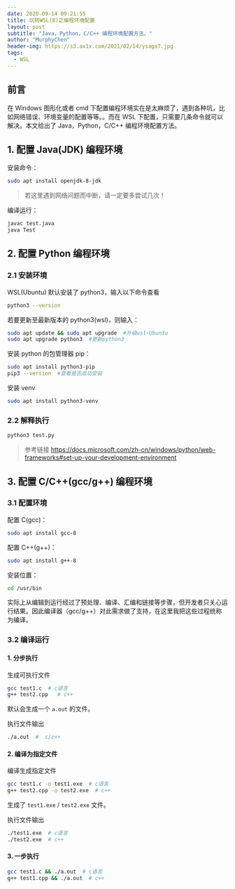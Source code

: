 ```yaml
---
date: 2020-09-14 09:21:55
title: 玩转WSL(8)之编程环境配置
layout: post
subtitle: "Java，Python，C/C++ 编程环境配置方法。"
author: "MurphyChen"
header-img: https://s3.ax1x.com/2021/02/14/ysagaT.jpg
tags:
  - WSL
---
```


## 前言

在 Windows 图形化或者 cmd 下配置编程环境实在是太麻烦了，遇到各种坑，比如网络错误、环境变量的配置等等。。而在 WSL 下配置，只需要几条命令就可以解决。本文给出了 Java，Python，C/C++ 编程环境配置方法。

<!--more-->

## 1. 配置 Java(JDK) 编程环境

安装命令：

```bash
sudo apt install openjdk-8-jdk
```

> 若这里遇到网络问题而中断，请一定要多尝试几次！

编译运行：

```bash
javac test.java
java Test
```

## 2. 配置 Python 编程环境

### 2.1 安装环境

WSL(Ubuntu) 默认安装了 python3，输入以下命令查看

```bash
python3 --version
```

若要更新至最新版本的 python3(wsl)，则输入：

```bash
sudo apt update && sudo apt upgrade  #升级wsl-Ubuntu
sudo apt upgrade python3  #更新python3
```

安装 python 的包管理器 pip：

```bash
sudo apt install python3-pip
pip3 --version  #查看是否成功安装
```

安装 venv

```bash
sudo apt install python3-venv
```

### 2.2 解释执行

```bash
python3 test.py
```

> 参考链接
> https://docs.microsoft.com/zh-cn/windows/python/web-frameworks#set-up-your-development-environment

## 3. 配置 C/C++(gcc/g++) 编程环境

### 3.1 配置环境

配置 C(gcc)：

```bash
sudo apt install gcc-8
```

配置 C++(g++)：

```bash
sudo apt install g++-8
```

安装位置：

```bash
cd /usr/bin
```


实际上从编辑到运行经过了预处理、编译、汇编和链接等步骤，但开发者只关心运行结果。因此编译器（gcc/g++）对此需求做了支持，在这里我把这些过程统称为编译。

### 3.2 编译运行

#### 1. 分步执行

生成可执行文件
```bash
gcc test1.c  # c语言
g++ test2.cpp   # c++
```
默认会生成一个 `a.out` 的文件。  

执行文件输出
```bash
./a.out  #  c/c++
```

#### 2. 编译为指定文件

编译生成指定文件
```bash
gcc test1.c -o test1.exe  # c语言
g++ test2.cpp -o test2.exe  # c++
```
生成了 `test1.exe` / `test2.exe` 文件。  

执行文件输出

```bash
./test1.exe  # c语言
./test2.exe  # c++
```

#### 3. 一步执行

```bash
gcc test1.c && ./a.out  # c语言
g++ test1.cpp && ./a.out  # c++
```
